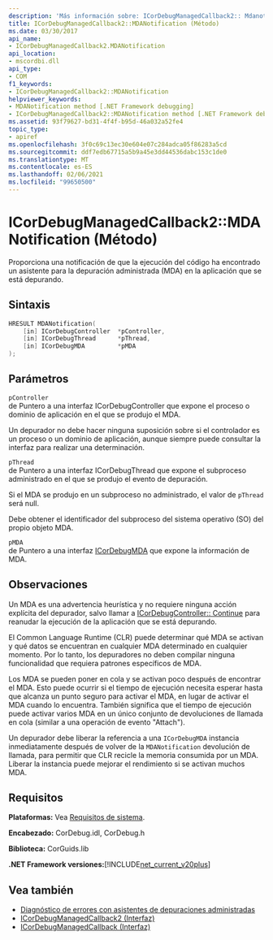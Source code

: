 ```yaml
---
description: 'Más información sobre: ICorDebugManagedCallback2:: Mdanotification ((método)'
title: ICorDebugManagedCallback2::MDANotification (Método)
ms.date: 03/30/2017
api_name:
- ICorDebugManagedCallback2.MDANotification
api_location:
- mscordbi.dll
api_type:
- COM
f1_keywords:
- ICorDebugManagedCallback2::MDANotification
helpviewer_keywords:
- MDANotification method [.NET Framework debugging]
- ICorDebugManagedCallback2::MDANotification method [.NET Framework debugging]
ms.assetid: 93f79627-bd31-4f4f-b95d-46a032a52fe4
topic_type:
- apiref
ms.openlocfilehash: 3f0c69c13ec30e604e07c284adca05f86283a5cd
ms.sourcegitcommit: ddf7edb67715a5b9a45e3dd44536dabc153c1de0
ms.translationtype: MT
ms.contentlocale: es-ES
ms.lasthandoff: 02/06/2021
ms.locfileid: "99650500"
---
```

# <a name="icordebugmanagedcallback2mdanotification-method"></a>ICorDebugManagedCallback2::MDANotification (Método)

Proporciona una notificación de que la ejecución del código ha encontrado un asistente para la depuración administrada (MDA) en la aplicación que se está depurando.  
  
## <a name="syntax"></a>Sintaxis  
  
```cpp  
HRESULT MDANotification(  
    [in] ICorDebugController  *pController,  
    [in] ICorDebugThread      *pThread,  
    [in] ICorDebugMDA         *pMDA  
);  
```  
  
## <a name="parameters"></a>Parámetros  

 `pController`  
 de Puntero a una interfaz ICorDebugController que expone el proceso o dominio de aplicación en el que se produjo el MDA.  
  
 Un depurador no debe hacer ninguna suposición sobre si el controlador es un proceso o un dominio de aplicación, aunque siempre puede consultar la interfaz para realizar una determinación.  
  
 `pThread`  
 de Puntero a una interfaz ICorDebugThread que expone el subproceso administrado en el que se produjo el evento de depuración.  
  
 Si el MDA se produjo en un subproceso no administrado, el valor de `pThread` será null.  
  
 Debe obtener el identificador del subproceso del sistema operativo (SO) del propio objeto MDA.  
  
 `pMDA`  
 de Puntero a una interfaz [ICorDebugMDA](icordebugmda-interface.md) que expone la información de MDA.  
  
## <a name="remarks"></a>Observaciones  

 Un MDA es una advertencia heurística y no requiere ninguna acción explícita del depurador, salvo llamar a [ICorDebugController:: Continue](icordebugcontroller-continue-method.md) para reanudar la ejecución de la aplicación que se está depurando.  
  
 El Common Language Runtime (CLR) puede determinar qué MDA se activan y qué datos se encuentran en cualquier MDA determinado en cualquier momento. Por lo tanto, los depuradores no deben compilar ninguna funcionalidad que requiera patrones específicos de MDA.  
  
 Los MDA se pueden poner en cola y se activan poco después de encontrar el MDA. Esto puede ocurrir si el tiempo de ejecución necesita esperar hasta que alcanza un punto seguro para activar el MDA, en lugar de activar el MDA cuando lo encuentra. También significa que el tiempo de ejecución puede activar varios MDA en un único conjunto de devoluciones de llamada en cola (similar a una operación de evento "Attach").  
  
 Un depurador debe liberar la referencia a una `ICorDebugMDA` instancia inmediatamente después de volver de la `MDANotification` devolución de llamada, para permitir que CLR recicle la memoria consumida por un MDA. Liberar la instancia puede mejorar el rendimiento si se activan muchos MDA.  
  
## <a name="requirements"></a>Requisitos  

 **Plataformas:** Vea [Requisitos de sistema](../../get-started/system-requirements.md).  
  
 **Encabezado:** CorDebug.idl, CorDebug.h  
  
 **Biblioteca:** CorGuids.lib  
  
 **.NET Framework versiones:**[!INCLUDE[net_current_v20plus](../../../../includes/net-current-v20plus-md.md)]  
  
## <a name="see-also"></a>Vea también

- [Diagnóstico de errores con asistentes de depuraciones administradas](../../debug-trace-profile/diagnosing-errors-with-managed-debugging-assistants.md)
- [ICorDebugManagedCallback2 (Interfaz)](icordebugmanagedcallback2-interface.md)
- [ICorDebugManagedCallback (Interfaz)](icordebugmanagedcallback-interface.md)
